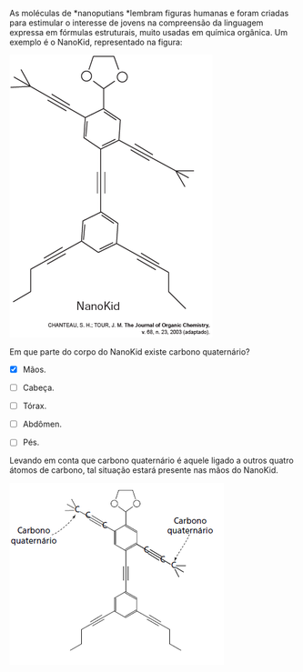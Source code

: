 

As moléculas de *nanoputians *lembram figuras humanas e foram criadas para estimular o interesse de jovens na compreensão da linguagem expressa em fórmulas estruturais, muito usadas em química orgânica. Um exemplo é o NanoKid, representado na figura:

![](61c2f11e-0aed-c8c1-264c-b94d5953420f.png)

Em que parte do corpo do NanoKid existe carbono quaternário?



- [x] Mãos.
- [ ] Cabeça.
- [ ] Tórax.
- [ ] Abdômen.
- [ ] Pés.


Levando em conta que carbono quaternário é aquele ligado a outros quatro átomos de carbono, tal situação estará presente nas mãos do NanoKid.

![](60b859e8-a915-ec9b-58be-45b9fca5dcbe.png)
